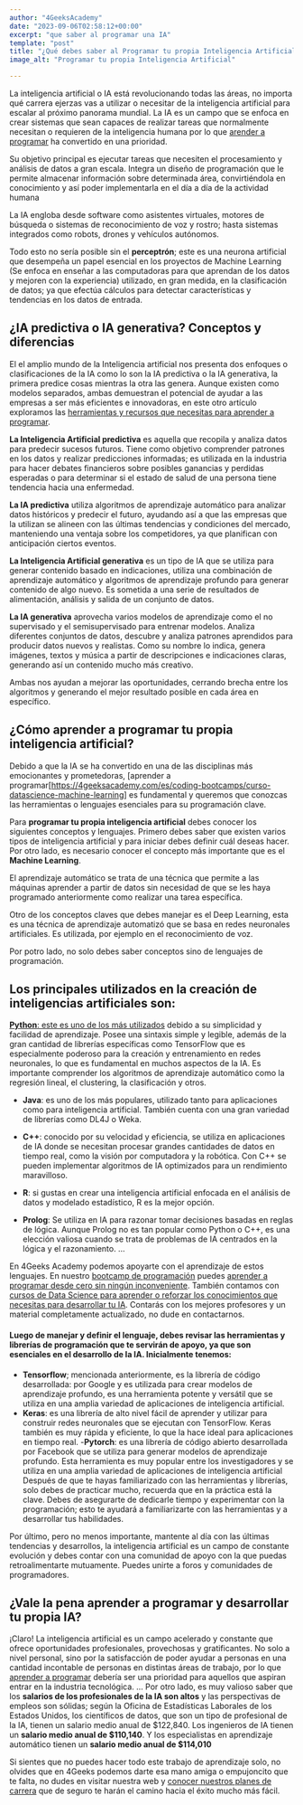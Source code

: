 ```yaml
---
author: "4GeeksAcademy"
date: "2023-09-06T02:58:12+00:00"
excerpt: "que saber al programar una IA"
template: "post"
title: "¿Qué debes saber al Programar tu propia Inteligencia Artificial?"
image_alt: "Programar tu propia Inteligencia Artificial"

---
```


La inteligencia artificial o IA está revolucionando todas las áreas, no importa qué carrera ejerzas vas a utilizar o necesitar de la inteligencia artificial para escalar al próximo panorama mundial. La IA es un campo que se enfoca en crear sistemas que sean capaces de realizar tareas que normalmente necesitan o requieren de la inteligencia humana por lo que [arender a programar](https://4geeksacademy.com/es/aprender-a-programar/aprender-a-programar-desde-cero) ha convertido en una prioridad. 

Su objetivo principal es ejecutar tareas que necesiten el procesamiento y análisis de datos a gran escala. Integra un diseño de programación que le permite almacenar información sobre determinada área, convirtiéndola en conocimiento y así poder implementarla en el día a día de la actividad humana 

La IA engloba desde software como asistentes virtuales, motores de búsqueda o sistemas de reconocimiento de voz y rostro; hasta sistemas integrados como robots, drones y vehículos autónomos. 

Todo esto no sería posible sin el **perceptrón**; este es una neurona artificial que desempeña un papel esencial en los proyectos de Machine Learning (Se enfoca en enseñar a las computadoras para que aprendan de los datos y mejoren con la experiencia) utilizado, en gran medida, en la clasificación de datos; ya que efectúa cálculos para detectar características y tendencias en los datos de entrada. 

## ¿IA predictiva o IA generativa? Conceptos y diferencias

El el amplio mundo de la Inteligencia artificial nos presenta dos enfoques o clasificaciones de la IA como lo son la IA predictiva o la IA generativa, la primera predice cosas mientras la otra las genera. Aunque existen como modelos separados, ambas demuestran el potencial de ayudar a las empresas a ser más eficientes e innovadoras, en este otro artículo exploramos las [herramientas y recursos que necesitas para aprender a programar](https://4geeksacademy.com/es/aprender-a-programar/aprende-a-programacion-desde-cero).


**La Inteligencia Artificial predictiva** es aquella que recopila y analiza datos para predecir sucesos futuros. Tiene como objetivo comprender patrones en los datos y realizar predicciones informadas; es utilizada en la industria para hacer debates financieros sobre posibles ganancias y perdidas esperadas o para determinar si el estado de salud de una persona tiene tendencia hacia una enfermedad. 

**La IA predictiva** utiliza algoritmos de aprendizaje automático para analizar datos históricos y predecir el futuro, ayudando así a que las empresas que la utilizan se alineen con las últimas tendencias y condiciones del mercado, manteniendo una ventaja sobre los competidores, ya que planifican con anticipación ciertos eventos. 

**La Inteligencia Artificial generativa** es un tipo de IA que se utiliza para generar contenido basado en indicaciones, utiliza una combinación de aprendizaje automático y algoritmos de aprendizaje profundo para generar contenido de algo nuevo. Es sometida a una serie de resultados de alimentación, análisis y salida de un conjunto de datos. 

**La IA generativa** aprovecha varios modelos de aprendizaje como el no supervisado y el semisupervisado para entrenar modelos. Analiza diferentes conjuntos de datos, descubre y analiza patrones aprendidos para producir datos nuevos y realistas. Como su nombre lo indica, genera imágenes, textos y música a partir de descripciones e indicaciones claras, generando así un contenido mucho más creativo.

Ambas nos ayudan a mejorar las oportunidades, cerrando brecha entre los algoritmos y generando el mejor resultado posible en cada área en específico. 

## ¿Cómo aprender a programar tu propia inteligencia artificial? 

Debido a que la IA se ha convertido en una de las disciplinas más emocionantes y prometedoras, [aprender a programar[https://4geeksacademy.com/es/coding-bootcamps/curso-datascience-machine-learning] es fundamental y queremos que conozcas las herramientas o lenguajes esenciales para su programación clave. 

Para **programar tu propia inteligencia artificial** debes conocer los siguientes conceptos y lenguajes. Primero debes saber que existen varios tipos de inteligencia artificial y para iniciar debes definir cuál deseas hacer. Por otro lado, es necesario conocer el concepto más importante que es el **Machine Learning**.

El aprendizaje automático se trata de una técnica que permite a las máquinas aprender a partir de datos sin necesidad de que se les haya programado anteriormente como realizar una tarea específica. 

Otro de los conceptos claves que debes manejar es el Deep Learning, esta es una técnica de aprendizaje automatizó que se basa en redes neuronales artificiales. Es utilizada, por ejemplo en el reconocimiento de voz.

Por potro lado, no solo debes saber conceptos sino de lenguajes de programación.

## Los principales utilizados en la creación de inteligencias artificiales son:  
[**Python**: este es uno de los más utilizados](https://4geeksacademy.com/es/aprender-a-programar/python-uno-de-los-lenguajes-de-programacion-mas-demandados) debido a su simplicidad y facilidad de aprendizaje. Posee una sintaxis simple y legible, además de la gran cantidad de librerías específicas como TensorFlow que es especialmente poderoso para la creación y entrenamiento en redes neuronales, lo que es fundamental en muchos aspectos de la IA.  Es importante comprender los algoritmos de aprendizaje automático como la regresión lineal, el clustering, la clasificación y otros. 
- **Java**: es uno de los más populares, utilizado tanto para aplicaciones como para inteligencia artificial. También cuenta con una gran variedad de librerías como DL4J o Weka. 
- **C++**: conocido por su velocidad y eficiencia, se utiliza en aplicaciones de IA donde se necesitan procesar grandes cantidades de datos en tiempo real, como la visión  por computadora y la robótica. Con C++ se pueden implementar algoritmos de IA optimizados para un rendimiento maravilloso.
- **R**: si gustas en crear una inteligencia artificial enfocada en el análisis de datos y modelado estadístico, R es la mejor opción. 

- **Prolog**: Se utiliza en IA para razonar tomar decisiones basadas en reglas de lógica. Aunque Prolog no es tan popular como Python o C++, es una elección valiosa cuando se trata de problemas de IA centrados en la lógica y el razonamiento.
…

En 4Geeks Academy podemos apoyarte con el aprendizaje de estos lenguajes. En nuestro [bootcamp de programación](https://4geeksacademy.com/es/coding-bootcamps/desarrollador-full-stack?lang=es) puedes [aprender a programar desde cero sin ningún inconveniente](https://4geeksacademy.com/es/aprender-a-programar/aprende-a-programacion-desde-cero). También contamos con [cursos de Data Science para aprender o reforzar los conocimientos que necesitas para desarrollar tu IA](https://4geeksacademy.com/es/coding-bootcamps/curso-datascience-machine-learning). Contarás con los mejores profesores y un material completamente actualizado, no dude en contactarnos. 

#### Luego de manejar y definir el lenguaje, debes revisar las herramientas y librerías de programación que te servirán de apoyo, ya que son esenciales en el desarrollo de la IA. Inicialmente tenemos:

- **Tensorflow**; mencionada anteriormente, es la librería de código desarrollada: por Google y es utilizada para crear modelos de aprendizaje profundo, es una herramienta potente y versátil que se utiliza en una amplia variedad de aplicaciones de inteligencia artificial. 
- **Keras**: es una librería de alto nivel fácil de aprender y utilizar para construir redes neuronales que se ejecutan con TensorFlow. Keras también es muy rápida y eficiente, lo que la hace ideal para aplicaciones en tiempo real.
 -**Pytorch**: es una librería de código abierto desarrollada por Facebook que se utiliza para generar modelos de aprendizaje profundo. Esta herramienta es muy popular entre los investigadores y se utiliza en una amplia variedad de aplicaciones de inteligencia artificial
Después de que te hayas familiarizado con las herramientas y librerías, solo debes de practicar mucho, recuerda que en la práctica está la clave. Debes de asegurarte de dedicarle tiempo y experimentar con la programación; esto te ayudará a familiarizarte con las herramientas y a desarrollar tus habilidades. 

Por último, pero no menos importante, mantente al día con las últimas tendencias y desarrollos, la inteligencia artificial es un campo de constante evolución y debes contar con una comunidad de apoyo con la que puedas retroalimentarte mutuamente. Puedes unirte a foros y comunidades de programadores. 

## ¿Vale la pena aprender a programar y desarrollar tu propia IA?

¡Claro! La inteligencia artificial es un campo acelerado y constante que ofrece oportunidades profesionales, provechosas y gratificantes. No solo a nivel personal, sino por la satisfacción de poder ayudar a personas en una cantidad incontable de personas en distintas áreas de trabajo, por lo que [aprender a programar](https://4geeksacademy.com/es/aprender-a-programar/aprender-a-programar-desde-cero) debería ser una prioridad para aquellos que aspiran entrar en la industria tecnológica.
… 
Por otro lado, es muy valioso saber que los **salarios de los profesionales de la IA son altos** y las perspectivas de empleos son sólidas; según la Oficina de Estadísticas Laborales de los Estados Unidos, los científicos de datos, que son un tipo de profesional de la IA, tienen un salario medio anual de $122,840. Los ingenieros de IA tienen un **salario medio anual de $110,140**. Y los especialistas en aprendizaje automático tienen un **salario medio anual de $114,010**

Si sientes que no puedes hacer todo este trabajo de aprendizaje solo, no olvides que en 4Geeks podemos darte esa mano amiga o empujoncito que te falta, no dudes en visitar nuestra web y [conocer nuestros planes de carrera](https://4geeksacademy.com/es/coding-bootcamps/curso-datascience-machine-learning) que de seguro te harán el camino hacia el éxito mucho más fácil.
